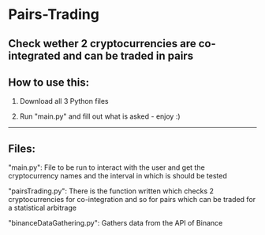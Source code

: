 # Pairs-Trading
Check wether 2 cryptocurrencies are co-integrated and can be traded in pairs
------------
How to use this:
------------
1. Download all 3 Python files

2. Run "main.py" and fill out what is asked - enjoy :)
------------
Files:
------------
"main.py": File to be run to interact with the user and get the cryptocurrency names and the interval in which is should be tested

"pairsTrading.py": There is the function written which checks 2 cryptocurrencies for co-integration and so for pairs which can be traded for a statistical arbitrage

"binanceDataGathering.py": Gathers data from the API of Binance
